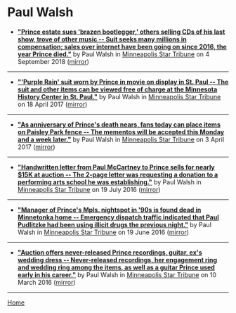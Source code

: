 # Paul Walsh

 - [**"Prince estate sues 'brazen bootlegger,' others selling CDs of his last show, trove of other music -- Suit seeks many millions in compensation; sales over internet have been going on since 2016, the year Prince died."**](http://www.startribune.com/prince-estate-sues-brazen-bootlegger-others-selling-cds-of-his-last-show-trove-of-other-music/492422931/) by Paul Walsh in [Minneapolis Star Tribune](http://www.startribune.com/) on 4 September 2018 ([mirror](https://web.archive.org/web/*/http://www.startribune.com/prince-estate-sues-brazen-bootlegger-others-selling-cds-of-his-last-show-trove-of-other-music/492422931/))

----

 - [**"'Purple Rain' suit worn by Prince in movie on display in St. Paul -- The suit and other items can be viewed free of charge at the Minnesota History Center in St. Paul."**](http://www.startribune.com/purple-rain-suit-worn-by-prince-in-movie-goes-on-display-starting-today/419713513/) by Paul Walsh in [Minneapolis Star Tribune](http://www.startribune.com/) on 18 April 2017 ([mirror](https://web.archive.org/web/*/http://www.startribune.com/purple-rain-suit-worn-by-prince-in-movie-goes-on-display-starting-today/419713513/))

----

 - [**"As anniversary of Prince's death nears, fans today can place items on Paisley Park fence -- The mementos will be accepted this Monday and a week later."**](http://www.startribune.com/as-anniversary-of-prince-s-death-nears-fans-today-can-place-items-on-paisley-park-fence/417950323/) by Paul Walsh in [Minneapolis Star Tribune](http://www.startribune.com/) on 3 April 2017 ([mirror](https://web.archive.org/web/*/http://www.startribune.com/as-anniversary-of-prince-s-death-nears-fans-today-can-place-items-on-paisley-park-fence/417950323/))

----

 - [**"Handwritten letter from Paul McCartney to Prince sells for nearly $15K at auction -- The 2-page letter was requesting a donation to a performing arts school he was establishing."**](http://www.startribune.com/handwritten-letter-from-paul-mccartney-to-prince-sells-for-nearly-15k-at-auction/387473981/) by Paul Walsh in [Minneapolis Star Tribune](http://www.startribune.com/) on 19 July 2016 ([mirror](https://web.archive.org/web/*/http://www.startribune.com/handwritten-letter-from-paul-mccartney-to-prince-sells-for-nearly-15k-at-auction/387473981/))

----

 - [**"Manager of Prince's Mpls. nightspot in '90s is found dead in Minnetonka home -- Emergency dispatch traffic indicated that Paul Pudlitzke had been using illicit drugs the previous night."**](http://www.startribune.com/manager-of-prince-s-mpls-nightspot-in-90s-is-found-dead-in-minnetonka-home/383550761/) by Paul Walsh in [Minneapolis Star Tribune](http://www.startribune.com/) on 19 June 2016 ([mirror](https://web.archive.org/web/*/http://www.startribune.com/manager-of-prince-s-mpls-nightspot-in-90s-is-found-dead-in-minnetonka-home/383550761/))

----

 - [**"Auction offers never-released Prince recordings, guitar, ex's wedding dress -- Never-released recordings, her engagement ring and wedding ring among the items, as well as a guitar Prince used early in his career."**](http://www.startribune.com/prince-s-ex-wife-first-manager-putting-prized-memorabilia-up-for-auction/371654961/) by Paul Walsh in [Minneapolis Star Tribune](http://www.startribune.com/) on 10 March 2016 ([mirror](https://web.archive.org/web/*/http://www.startribune.com/prince-s-ex-wife-first-manager-putting-prized-memorabilia-up-for-auction/371654961/))

----

[Home](../)
